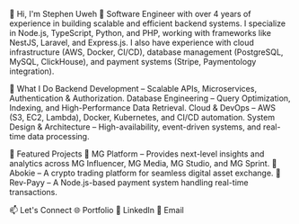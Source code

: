 👋 Hi, I'm Stephen Uweh
🚀 Software Engineer with over 4 years of experience in building scalable and efficient backend systems. I specialize in Node.js, TypeScript, Python, and PHP, working with frameworks like NestJS, Laravel, and Express.js. I also have experience with cloud infrastructure (AWS, Docker, CI/CD), database management (PostgreSQL, MySQL, ClickHouse), and payment systems (Stripe, Paymentology integration).

🔹 What I Do
Backend Development – Scalable APIs, Microservices, Authentication & Authorization.
Database Engineering – Query Optimization, Indexing, and High-Performance Data Retrieval.
Cloud & DevOps – AWS (S3, EC2, Lambda), Docker, Kubernetes, and CI/CD automation.
System Design & Architecture – High-availability, event-driven systems, and real-time data processing.

📌 Featured Projects
🔹 MG Platform – Provides next-level insights and analytics across MG Influencer, MG Media, MG Studio, and MG Sprint.
🔹 Abokie – A crypto trading platform for seamless digital asset exchange.
🔹 Rev-Payy – A Node.js-based payment system handling real-time transactions.

📫 Let's Connect
🌐 Portfolio
💼 LinkedIn
📧 Email
